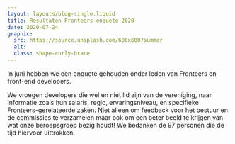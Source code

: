 ```yaml
---
layout: layouts/blog-single.liquid
title: Resultaten Fronteers enquete 2020
date: 2020-07-24
graphic:
  src: https://source.unsplash.com/600x600?summer
  alt:
  class: shape-curly-brace
---
```


In juni hebben we een enquete gehouden onder leden van Fronteers en front-end developers.

We vroegen developers die wel en niet lid zijn van de vereniging, naar informatie zoals hun salaris, regio, ervaringsniveau, en specifieke Fronteers-gerelateerde zaken. Niet alleen om feedback voor het bestuur en de commissies te verzamelen maar ook om een beter beeld te krijgen van wat onze beroepsgroep bezig houdt! We bedanken de 97 personen die de tijd hiervoor uittrokken.
